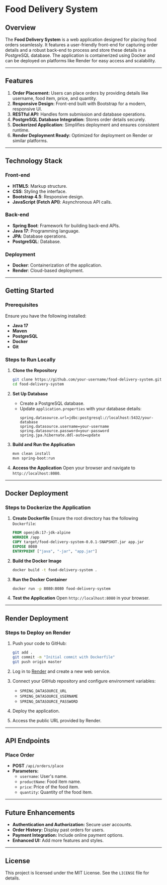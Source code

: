 # Food Delivery System

## Overview
The **Food Delivery System** is a web application designed for placing food orders seamlessly. It features a user-friendly front-end for capturing order details and a robust back-end to process and store these details in a PostgreSQL database. The application is containerized using Docker and can be deployed on platforms like Render for easy access and scalability.

---

## Features

1. **Order Placement:** Users can place orders by providing details like username, food item, price, and quantity.
2. **Responsive Design:** Front-end built with Bootstrap for a modern, responsive UI.
3. **RESTful API:** Handles form submission and database operations.
4. **PostgreSQL Database Integration:** Stores order details securely.
5. **Dockerized Application:** Simplifies deployment and ensures consistent runtime.
6. **Render Deployment Ready:** Optimized for deployment on Render or similar platforms.

---

## Technology Stack

### Front-end
- **HTML5**: Markup structure.
- **CSS**: Styling the interface.
- **Bootstrap 4.5**: Responsive design.
- **JavaScript (Fetch API)**: Asynchronous API calls.

### Back-end
- **Spring Boot**: Framework for building back-end APIs.
- **Java 17**: Programming language.
- **JPA**: Database operations.
- **PostgreSQL**: Database.

### Deployment
- **Docker**: Containerization of the application.
- **Render**: Cloud-based deployment.

---

## Getting Started

### Prerequisites

Ensure you have the following installed:
- **Java 17**
- **Maven**
- **PostgreSQL**
- **Docker**
- **Git**

### Steps to Run Locally

1. **Clone the Repository**
   ```bash
   git clone https://github.com/your-username/food-delivery-system.git
   cd food-delivery-system
   ```

2. **Set Up Database**
   - Create a PostgreSQL database.
   - Update `application.properties` with your database details:
     ```properties
     spring.datasource.url=jdbc:postgresql://localhost:5432/your-database
     spring.datasource.username=your-username
     spring.datasource.password=your-password
     spring.jpa.hibernate.ddl-auto=update
     ```

3. **Build and Run the Application**
   ```bash
   mvn clean install
   mvn spring-boot:run
   ```

4. **Access the Application**
   Open your browser and navigate to `http://localhost:8080`.

---

## Docker Deployment

### Steps to Dockerize the Application

1. **Create Dockerfile**
   Ensure the root directory has the following `Dockerfile`:
   ```dockerfile
   FROM openjdk:17-jdk-alpine
   WORKDIR /app
   COPY target/food-delivery-system-0.0.1-SNAPSHOT.jar app.jar
   EXPOSE 8080
   ENTRYPOINT ["java", "-jar", "app.jar"]
   ```

2. **Build the Docker Image**
   ```bash
   docker build -t food-delivery-system .
   ```

3. **Run the Docker Container**
   ```bash
   docker run -p 8080:8080 food-delivery-system
   ```

4. **Test the Application**
   Open `http://localhost:8080` in your browser.

---

## Render Deployment

### Steps to Deploy on Render

1. Push your code to GitHub:
   ```bash
   git add .
   git commit -m "Initial commit with Dockerfile"
   git push origin master
   ```

2. Log in to [Render](https://render.com) and create a new web service.
3. Connect your GitHub repository and configure environment variables:
   - `SPRING_DATASOURCE_URL`
   - `SPRING_DATASOURCE_USERNAME`
   - `SPRING_DATASOURCE_PASSWORD`
4. Deploy the application.
5. Access the public URL provided by Render.

---

## API Endpoints

### Place Order
- **POST** `/api/orders/place`
- **Parameters:**
  - `username`: User's name.
  - `productName`: Food item name.
  - `price`: Price of the food item.
  - `quantity`: Quantity of the food item.

---

## Future Enhancements

- **Authentication and Authorization:** Secure user accounts.
- **Order History:** Display past orders for users.
- **Payment Integration:** Include online payment options.
- **Enhanced UI:** Add more features and styles.

---

## License

This project is licensed under the MIT License. See the `LICENSE` file for details.

